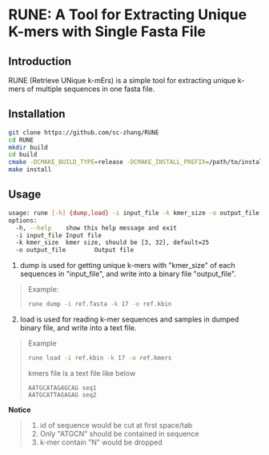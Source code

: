 # RUNE: A Tool for Extracting Unique K-mers with Single Fasta File

## Introduction

RUNE (Retrieve UNique k-mErs) is a simple tool for extracting unique k-mers of multiple sequences in one fasta file.

## Installation

```bash
git clone https://github.com/sc-zhang/RUNE
cd RUNE
mkdir build
cd build
cmake -DCMAKE_BUILD_TYPE=release -DCMAKE_INSTALL_PREFIX=/path/to/install ..
make install
```

## Usage

```bash
usage: rune [-h] {dump,load} -i input_file -k kmer_size -o output_file
options:
  -h, --help    show this help message and exit
  -i input_file Input file
  -k kmer_size  kmer size, should be [3, 32], default=25
  -o output_file        Output file
```

1. dump is used for getting unique k-mers with "kmer_size" of each sequences in "input_file", and write into a binary
   file "output_file".

> Example:
> ```bash
> rune dump -i ref.fasta -k 17 -o ref.kbin
> ```

2. load is used for reading k-mer sequences and samples in dumped binary file, and write into a text file.

> Example
> ```bash
> rune load -i ref.kbin -k 17 -o ref.kmers
> ```
> kmers file is a text file like below
> ```text
> AATGCATAGAGCAG seq1  
> AATGCATTAGAGAG seq2
> ```

**Notice**
> 1. id of sequence would be cut at first space/tab
> 2. Only "ATGCN" should be contained in sequence
> 3. k-mer contain "N" would be dropped
